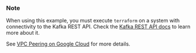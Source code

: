 ### Note

When using this example, you must execute `terraform` on a system with connectivity to the Kafka REST API. Check the [Kafka REST API docs](https://docs.confluent.io/cloud/current/api.html#tag/Topic-(v3)) to learn more about it.

See [VPC Peering on Google Cloud](https://docs.confluent.io/cloud/current/networking/peering/gcp-peering.html) for more details.
